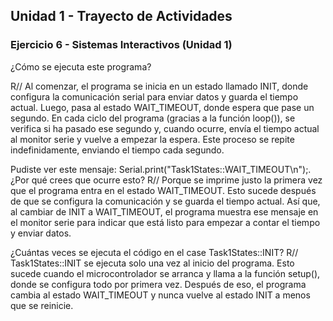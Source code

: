 ## Unidad 1 - Trayecto de Actividades

### Ejercicio 6 - Sistemas Interactivos (Unidad 1)
¿Cómo se ejecuta este programa?

R// 
Al comenzar, el programa se inicia en un estado llamado INIT, donde configura la comunicación serial para enviar datos y guarda el tiempo actual. Luego, pasa al estado WAIT_TIMEOUT, 
donde espera que pase un segundo. En cada ciclo del programa (gracias a la función loop()), se verifica si ha pasado ese segundo y, cuando ocurre, envía el tiempo actual al monitor 
serie y vuelve a empezar la espera. Este proceso se repite indefinidamente, enviando el tiempo cada segundo.

Pudiste ver este mensaje: Serial.print("Task1States::WAIT_TIMEOUT\n");. ¿Por qué crees que ocurre esto?
R//
Porque se imprime justo la primera vez que el programa entra en el estado WAIT_TIMEOUT. Esto sucede después de que se configura la comunicación y se guarda el tiempo actual. 
Así que, al cambiar de INIT a WAIT_TIMEOUT, el programa muestra ese mensaje en el monitor serie para indicar que está listo para empezar a contar el tiempo y enviar datos.

¿Cuántas veces se ejecuta el código en el case Task1States::INIT?
R// Task1States::INIT se ejecuta solo una vez al inicio del programa. Esto sucede cuando el microcontrolador se arranca y llama a la función setup(), 
donde se configura todo por primera vez. Después de eso, el programa cambia al estado WAIT_TIMEOUT y nunca vuelve al estado INIT a menos que se reinicie.
